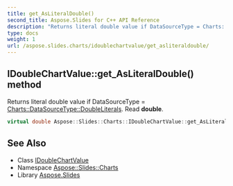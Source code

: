 ```yaml
---
title: get_AsLiteralDouble()
second_title: Aspose.Slides for C++ API Reference
description: "Returns literal double value if DataSourceType = Charts::DataSourceType::DoubleLiterals. Read double."
type: docs
weight: 1
url: /aspose.slides.charts/idoublechartvalue/get_asliteraldouble/
---
```

## IDoubleChartValue::get_AsLiteralDouble() method


Returns literal double value if DataSourceType = [Charts::DataSourceType::DoubleLiterals](../../datasourcetype/). Read **double**.

```cpp
virtual double Aspose::Slides::Charts::IDoubleChartValue::get_AsLiteralDouble()=0
```

## See Also

* Class [IDoubleChartValue](../)
* Namespace [Aspose::Slides::Charts](../../)
* Library [Aspose.Slides](../../../)